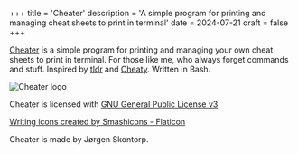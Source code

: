 +++
title = 'Cheater'
description = 'A simple program for printing and managing cheat sheets to print in terminal'
date = 2024-07-21
draft = false
+++

[Cheater](https://github.com/jrgn9/cheater) is a simple program for printing and managing your own cheat sheets to print in terminal. For those like me, who always forget commands and stuff. Inspired by [tldr](https://tldr.sh/) and [Cheaty](https://github.com/linuxmint/cinnamon-spices-applets/tree/master/cheaty@centurix). Written in Bash.


![Cheater logo](./images/cheater_logo.png)

Cheater is licensed with [GNU General Public License v3](https://www.gnu.org/licenses/gpl-3.0.en.html)

[Writing icons created by Smashicons - Flaticon](https://www.flaticon.com/free-icons/writing)

Cheater is made by Jørgen Skontorp.

